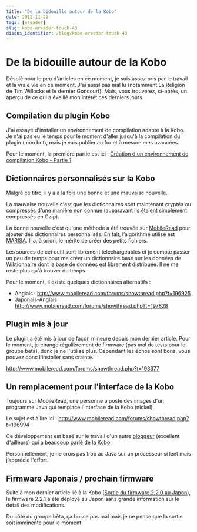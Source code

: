 ```yaml
---
title: "De la bidouille autour de la Kobo"
date: 2012-11-29
tags: [ereader]
slug: kobo-ereader-touch-43
disqus_identifier: /blog/kobo-ereader-touch-43
---
```

# De la bidouille autour de la Kobo

Désolé pour le peu d'articles en ce moment, je suis assez pris par le travail et la vraie vie en ce moment. J'ai aussi pas mal lu (notamment La Religion de Tim Willocks et le dernier Goncourt). Mais, vous trouverez, ci-après, un aperçu de ce qui a éveillé mon intérêt ces derniers jours.

## Compilation du plugin Kobo

J'ai essayé d'installer un environnement de compilation adapté à la Kobo. Je n'ai pas eu le temps pour le moment d'aller jusqu'à la compilation du plugin (mon but), mais je vais publier au fur et à mesure mes avancées.

Pour le moment, la première partie est ici : [Création d'un environnement de compilation Kobo - Partie 1](/fr/oss/kobo-build-environment-1)

## Dictionnaires personnalisés sur la Kobo

Malgré ce titre, il y a à la fois une bonne et une mauvaise nouvelle.

La mauvaise nouvelle c'est que les dictionnaires sont maintenant cryptés ou compressés d'une manière non connue (auparavant ils étaient simplement compressés en Gzip).

La bonne nouvelle c'est qu'une méthode a été trouvée sur [MobileRead](http://www.mobileread.com/forums/showthread.php?t=194986) pour ajouter des dictionnaires personnalisés. En fait, l’algorithme utilisé est [MARISA](http://code.google.com/p/marisa-trie/). Il a, à priori, le mérite de créer des petits fichiers.

Les sources de cet outil sont librement téléchargeables et je compte passer un peu de temps pour me créer un dictionnaire basé sur les données de [Wiktionnaire](http://fr.wiktionary.org/wiki/Wiktionnaire:Page_d%E2%80%99accueil) dont la base de données est librement distribuée. Il ne me reste plus qu'à trouver du temps.

Pour le moment, il existe quelques dictionnaires alternatifs :

* Anglais : http://www.mobileread.com/forums/showthread.php?t=196925
* Japonais-Anglais : http://www.mobileread.com/forums/showthread.php?t=197828
  

## Plugin mis à jour

Le plugin a été mis à jour de façon mineure depuis mon dernier article. Pour le moment, je change régulièrement de firmware (pas mal de tests pour le groupe beta), donc je ne l'utilise plus. Cependant les échos sont bons, vous pouvez donc l'installer sans crainte.

http://www.mobileread.com/forums/showthread.php?t=193377

## Un remplacement pour l'interface de la Kobo

Toujours sur MobileRead, une personne a posté des images d'un programme Java qui remplace l'interface de la Kobo (nickel).

Le sujet est à lire ici : http://www.mobileread.com/forums/showthread.php?t=196994

Ce développement est basé sur le travail d'un autre [bloggeur](http://a-hackers-craic.blogspot.be/) (excellent d'ailleurs) qui a beaucoup parlé de la [Kobo](http://a-hackers-craic.blogspot.be/search/label/kobo).

Personnellement, je ne crois pas trop au Java sur un processeur si lent mais j’apprécie l'effort.

## Firmware Japonais / prochain firmware

Suite à mon dernier article lié à la Kobo ([Sortie du firmware 2.2.0 au Japon](/blog/kobo-ereader-touch-42)), le firmware 2.2.1 a été déployé au Japon sans grande information sur le détail des modifications.

Du côté du groupe bêta, ça bosse pas mal mais je ne pense que la sortie soit imminente pour le moment.

